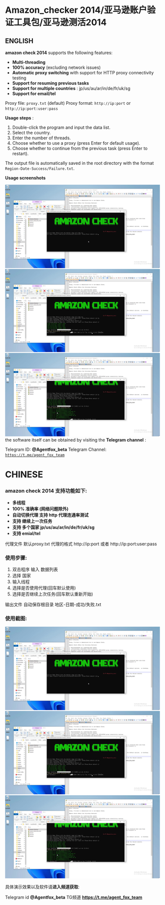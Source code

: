 # Amazon_checker 2014/亚马逊账户验证工具包/亚马逊测活2014

## ENGLISH

**amazon check 2014** supports the following features:

* **Multi-threading**
* **100% accuracy** (excluding network issues)
* **Automatic proxy switching** with support for HTTP proxy connectivity testing
* **Support for resuming previous tasks**
* **Support for multiple countries** : jp/us/au/ar/in/de/fr/uk/sg
* **Support for email/tel**

Proxy file: `proxy.txt` (default)
Proxy format: `http://ip:port` or `http://ip:port:user:pass`

**Usage steps** :

1. Double-click the program and input the data list.
2. Select the country.
3. Enter the number of threads.
4. Choose whether to use a proxy (press Enter for default usage).
5. Choose whether to continue from the previous task (press Enter to restart).

The output file is automatically saved in the root directory with the format `Region-Date-Success/Failure.txt`.

**Usage screenshots** 

![Amazon check snap1](https://github.com/agentfoxbeta/amazon_checker/blob/main/snap1.png)
![Amazon check snap2](https://github.com/agentfoxbeta/amazon_checker/blob/main/snap2.png) 
![Amazon check snap3](https://github.com/agentfoxbeta/amazon_checker/blob/main/snap3.png)
the software itself can be obtained by visiting the  **Telegram channel** :

Telegram ID: **@Agentfox_beta**
Telegram Channel: [`https://t.me/agent_fox_team`](https://t.me/agent_fox_team)

# CHINESE

### amazon check 2014 支持功能如下:

* **多线程**
* **100% 准确率  (网络问题除外)**
* **自动切换代理  支持 http  代理连通率测试**
* **支持 继续上一次任务**
* **支持 多个国家 jp/us/au/ar/in/de/fr/uk/sg**
* **支持 emial/tel**

代理文件 默认proxy.txt  代理的格式  http://ip:port  或者 http://ip:port:user:pass

### 使用步骤:

1. 双击程序  输入 数据列表
2. 选择 国家
3. 输入线程
4. 选择是否使用代理(回车默认使用)
5. 选择是否继续上次任务(回车默认重新开始)

输出文件 自动保存根目录 地区-日期-成功/失败.txt

### 使用截图:
![Amazon check snap1](https://github.com/agentfoxbeta/amazon_checker/blob/main/snap1.png)
![Amazon check snap2](https://github.com/agentfoxbeta/amazon_checker/blob/main/snap2.png) 
![Amazon check snap3](https://github.com/agentfoxbeta/amazon_checker/blob/main/snap3.png)

具体演示效果以及软件请**进入频道获取**:

Telegram id **@Agentfox_beta**
TG频道 **https://t.me/agent_fox_team**

